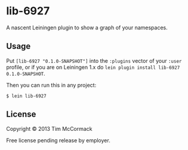 # lib-6927

A nascent Leiningen plugin to show a graph of your namespaces.

## Usage

Put `[lib-6927 "0.1.0-SNAPSHOT"]` into the `:plugins` vector of your
`:user` profile, or if you are on Leiningen 1.x do `lein plugin install
lib-6927 0.1.0-SNAPSHOT`.

Then you can run this in any project:

    $ lein lib-6927

## License

Copyright © 2013 Tim McCormack

Free license pending release by employer.
